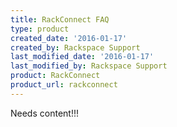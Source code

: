 ```yaml
---
title: RackConnect FAQ
type: product
created_date: '2016-01-17'
created_by: Rackspace Support
last_modified_date: '2016-01-17'
last_modified_by: Rackspace Support
product: RackConnect
product_url: rackconnect
---
```


Needs content!!!
